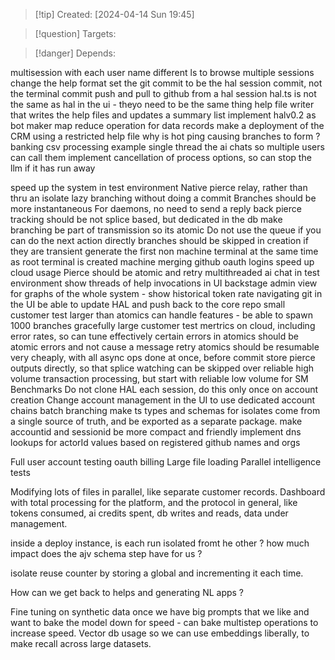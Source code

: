 
>[!tip] Created: [2024-04-14 Sun 19:45]

>[!question] Targets: 

>[!danger] Depends: 

multisession with each user name different
ls to browse multiple sessions
change the help format
set the git commit to be the hal session commit, not the terminal commit
push and pull to github from a hal session
hal.ts is not the same as hal in the ui - theyo need to be the same thing
help file writer that writes the help files and updates a summary list
implement halv0.2 as bot maker
map reduce operation for data records
make a deployment of the CRM using a restricted help file
why is hot ping causing branches to form ?
banking csv processing example
single thread the ai chats so multiple users can call them
implement cancellation of process options, so can stop the llm if it has run away

speed up the system in test environment
	Native pierce relay, rather than thru an isolate
	lazy branching without doing a commit
	Branches should be more instantaneous 
	For daemons, no need to send a reply back
	pierce tracking should be not splice based, but dedicated in the db
	make branching be part of transmission so its atomic
	Do not use the queue if you can do the next action directly
	branches should be skipped in creation if they are transient
	generate the first non machine terminal at the same time as root terminal is created
machine merging
github oauth logins
speed up cloud usage
Pierce should be atomic and retry
multithreaded ai chat in test environment
show threads of help invocations in UI
backstage admin view for graphs of the whole system - show historical token rate
navigating git in the UI
be able to update HAL and push back to the core repo
small customer test
larger than atomics can handle features - be able to spawn 1000 branches gracefully
large customer test
mertrics on cloud, including error rates, so can tune effectively
certain errors in atomics should be atomic errors and not cause a message retry
atomics should be resumable very cheaply, with all async ops done at once, before commit
store pierce outputs directly, so that splice watching can be skipped over
reliable high volume transaction processing, but start with reliable low volume for SM
Benchmarks
Do not clone HAL each session, do this only once on account creation
Change account management in the UI to use dedicated account chains
batch branching
make ts types and schemas for isolates come from a single source of truth, and be exported as a separate package.
make accountid and sessionid be more compact and friendly
implement dns lookups for actorId values based on registered github names and orgs

Full user account testing
oauth
billing
Large file loading
Parallel intelligence tests

Modifying lots of files in parallel, like separate customer records.
Dashboard with total processing for the platform, and the protocol in general, like tokens consumed, ai credits spent, db writes and reads, data under management.

inside a deploy instance, is each run isolated fromt he other ?
how much impact does the ajv schema step have for us ?

isolate reuse counter by storing a global and incrementing it each time.

How can we get back to helps and generating NL apps ?

Fine tuning on synthetic data once we have big prompts that we like and want to bake the model down for speed - can bake multistep operations to increase speed.
Vector db usage so we can use embeddings liberally, to make recall across large datasets.